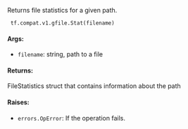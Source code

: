 Returns file statistics for a given path.

```
 tf.compat.v1.gfile.Stat(filename)
```
#### Args:
- `filename`: string, path to a file
#### Returns:
FileStatistics struct that contains information about the path
#### Raises:
- `errors.OpError`: If the operation fails.
